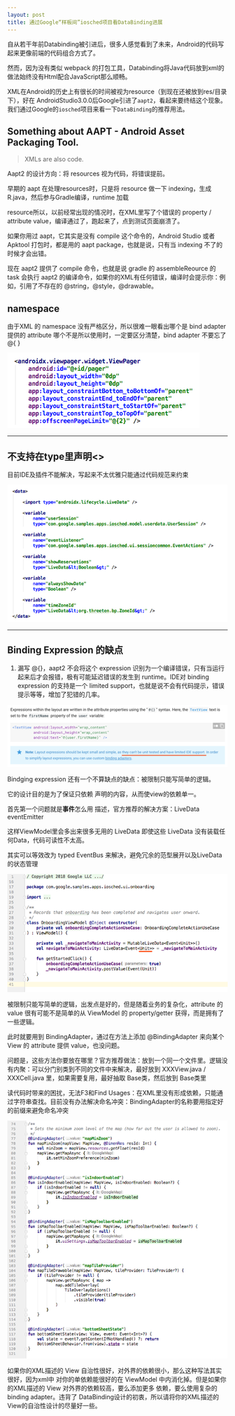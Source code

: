 ```yaml
---
layout: post
title: 通过Google“样板间”iosched项目看DataBinding进展
---
```


自从若干年前Databinding被引进后，很多人感觉看到了未来，Android的代码写起来更像前端的代码组合方式了。

然而，因为没有类似 webpack 的打包工具，Databinding将Java代码放到xml的做法始终没有Html配合JavaScript那么顺畅。

XML在Android的历史上有很长的时间被视为resource（到现在还被放到res/目录下），好在 AndroidStudio3.0.0后Google引进了`aapt2`，看起来要终结这个现象。
我们通过Google的`iosched`项目来看一下`DataBinding`的推荐用法。

## Something about AAPT - Android Asset Packaging Tool.
>
>XMLs are also code.
>

Aapt2 的设计方向：将 resources 视为代码，将错误提前。

早期的 aapt 在处理resources时，只是将 resource 做一下 indexing，生成 R.java，然后参与Gradle编译，runtime 加载

resource所以，以前经常出现的情况时，在XML里写了个错误的 property / attribute value，编译通过了，跑起来了，点到测试页面崩溃了。

如果你用过 aapt，它其实是没有 compile 这个命令的，Android Studio 或者 Apktool 打包时，都是用的 aapt package，也就是说，只有当 indexing 不了的时候才会出错。

现在 aapt2 提供了 compile 命令，也就是说 gradle 的 assembleReource 的 task 会执行 aapt2 的编译命令，如果你的XML有任何错误，编译时会提示你：例如，引用了不存在的 @string，@style，@drawable。


## namespace 

由于XML 的 namespace 没有严格区分，所以很难一眼看出哪个是 bind adapter 提供的 attribute 哪个不是所以使用时，一定要区分清楚，bind adapter 不要忘了 @{ }

![3698172989fb3f94f89e9a1a20272e1a](../images/3E735FF2-1B1E-4AA8-A668-AF5D8C1F78A0.png)

---

## 不支持在type里声明<>

目前IDE及插件不能解决，写起来不太优雅只能通过代码规范来约束

![8019f77473838855e3a8438e1c4f714f](../images/AA220FE0-44D4-4BEC-B2F8-62AAC7FF9B35.png)

---

## Binding Expression 的缺点

1. 漏写 @{}，aapt2 不会将这个 expression 识别为一个编译错误，只有当运行起来后才会报错，极有可能延迟错误的发生到 runtime。IDE对 binding expression 的支持是一个 limited support，也就是说不会有代码提示，错误提示等等，增加了犯错的几率。

![87760e92e1b85ad667205e77670c9f96](../images/CF5F6F1C-DDB6-4C4E-B4D1-CAC2DAAAC9F3.png)

Bindging expression 还有一个不算缺点的缺点：被限制只能写简单的逻辑。

它的设计目的是为了保证只依赖 <data> 声明的内容，从而使view的依赖单一。

首先第一个问题就是**事件**怎么用 <data> 描述，官方推荐的解决方案：LiveData<SomeEventType> eventEmitter

这样ViewModel里会多出来很多无用的 LiveData 即使这些 LiveData 没有装载任何Data，代码可读性不太高。

其实可以等效改为 typed EventBus 来解决，避免冗余的范型展开以及LiveData的状态管理

![96eba6d3ad6b4842a4c87ee1861c50d3](../images/65741E63-FB7A-4C80-A301-6D1D08DF6C89.png)

被限制只能写简单的逻辑，出发点是好的，但是随着业务的复杂化，attribute 的 value 很有可能不是简单的从 ViewModel 的 property/getter 获得，而是拥有了一些逻辑。

此时就要用到 BindingAdapter，通过在方法上添加 @BindingAdapter 来向某个 View 的 attribute 提供 value，也没问题。

问题是，这些方法你要放在哪里？官方推荐做法：放到一个同一个文件里。逻辑没有内聚：可以分门别类到不同的文件中来解决，最好放到 XXXView.java / XXXCell.java 里，如果需要复用，最好抽取 Base类，然后放到 Base类里

读代码时带来的困扰，无法F3和Find Usages：在XML里没有形成依赖，只能通过字符串查找。目前没有办法解决命名冲突：BindingAdapter的名称要用指定好的前缀来避免命名冲突

![1e26e750273a8c7e441c927dfbdf1145](../images/0CCCF47C-7A80-4AC7-8768-C0CB5CC2281C.png)

如果你的XML描述的 View 自治性很好，对外界的依赖很小，那么这种写法其实很好，因为xml中 <data> 对你的单依赖能很好的在 ViewModel 中内消化掉。但是如果你的XML描述的 View 对外界的依赖较高，要么添加更多 <data> 依赖，要么使用复杂的 binding adapter。违背了 DataBinding设计的初衷，所以请将你的XML描述的View的自治性设计的尽量好一些。